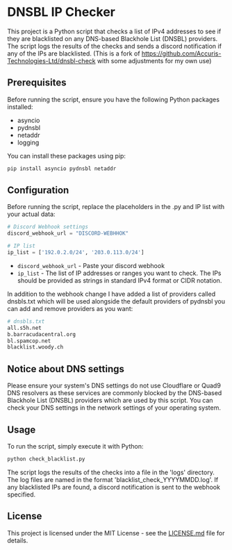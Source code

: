 # DNSBL IP Checker

This project is a Python script that checks a list of IPv4 addresses to see if they are blacklisted on any DNS-based Blackhole List (DNSBL) providers. The script logs the results of the checks and sends a discord notification if any of the IPs are blacklisted.
(This is a fork of https://github.com/Accuris-Technologies-Ltd/dnsbl-check with some adjustments for my own use)

## Prerequisites

Before running the script, ensure you have the following Python packages installed:

- asyncio
- pydnsbl
- netaddr
- logging

You can install these packages using pip:

```bash
pip install asyncio pydnsbl netaddr
```

## Configuration

Before running the script, replace the placeholders in the .py and IP list with your actual data:

```python
# Discord Webhook settings
discord_webhook_url = "DISCORD-WEBHHOK"

# IP list
ip_list = ['192.0.2.0/24', '203.0.113.0/24']
```

- `discord_webhook_url` - Paste your discord webhook
- `ip_list` - The list of IP addresses or ranges you want to check. The IPs should be provided as strings in standard IPv4 format or CIDR notation.

In addition to the webhook change I have added a list of providers called dnsbls.txt which will be used alongside the default providers of pydnsbl you can add and remove providers as you want:

```bash
# dnsbls.txt
all.s5h.net
b.barracudacentral.org
bl.spamcop.net
blacklist.woody.ch
```

## Notice about DNS settings

Please ensure your system's DNS settings do not use Cloudflare or Quad9 DNS resolvers as these services are commonly blocked by the DNS-based Blackhole List (DNSBL) providers which are used by this script. You can check your DNS settings in the network settings of your operating system.

## Usage

To run the script, simply execute it with Python:

```bash
python check_blacklist.py
```

The script logs the results of the checks into a file in the 'logs' directory. The log files are named in the format 'blacklist_check_YYYYMMDD.log'. If any blacklisted IPs are found, a discord notification is sent to the webhook specified.

## License

This project is licensed under the MIT License - see the [LICENSE.md](LICENSE.md) file for details.
